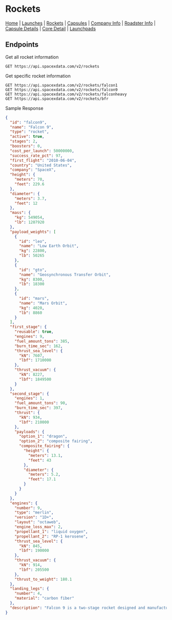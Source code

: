 # Rockets

[Home](https://github.com/r-spacex/SpaceX-API/blob/master/docs/home.md) | [Launches](https://github.com/r-spacex/SpaceX-API/blob/master/docs/launches.md) | [Rockets](https://github.com/r-spacex/SpaceX-API/blob/master/docs/rocket.md) | [Capsules](https://github.com/r-spacex/SpaceX-API/blob/master/docs/capsule.md) | [Company Info](https://github.com/r-spacex/SpaceX-API/blob/master/docs/company_info.md) | [Roadster Info](https://github.com/r-spacex/SpaceX-API/blob/master/docs/roadster.md) | [Capsule Details](https://github.com/r-spacex/SpaceX-API/blob/master/docs/capsule_detail.md) | [Core Detail](https://github.com/r-spacex/SpaceX-API/blob/master/docs/core_detail.md) | [Launchpads](https://github.com/r-spacex/SpaceX-API/blob/master/docs/launchpad.md)
## Endpoints
Get all rocket information
```http
GET https://api.spacexdata.com/v2/rockets
```

Get specific rocket information
```http
GET https://api.spacexdata.com/v2/rockets/falcon1
GET https://api.spacexdata.com/v2/rockets/falcon9
GET https://api.spacexdata.com/v2/rockets/falconheavy
GET https://api.spacexdata.com/v2/rockets/bfr
```

Sample Response
```json
{
  "id": "falcon9",
  "name": "Falcon 9",
  "type": "rocket",
  "active": true,
  "stages": 2,
  "boosters": 0,
  "cost_per_launch": 50000000,
  "success_rate_pct": 97,
  "first_flight": "2010-06-04",
  "country": "United States",
  "company": "SpaceX",
  "height": {
    "meters": 70,
    "feet": 229.6
  },
  "diameter": {
    "meters": 3.7,
    "feet": 12
  },
  "mass": {
    "kg": 549054,
    "lb": 1207920
  },
  "payload_weights": [
    {
      "id": "leo",
      "name": "Low Earth Orbit",
      "kg": 22800,
      "lb": 50265
    },
    {
      "id": "gto",
      "name": "Geosynchronous Transfer Orbit",
      "kg": 8300,
      "lb": 18300
    },
    {
      "id": "mars",
      "name": "Mars Orbit",
      "kg": 4020,
      "lb": 8860
    }
  ],
  "first_stage": {
    "reusable": true,
    "engines": 9,
    "fuel_amount_tons": 385,
    "burn_time_sec": 162,
    "thrust_sea_level": {
      "kN": 7607,
      "lbf": 1710000
    },
    "thrust_vacuum": {
      "kN": 8227,
      "lbf": 1849500
    }
  },
  "second_stage": {
    "engines": 1,
    "fuel_amount_tons": 90,
    "burn_time_sec": 397,
    "thrust": {
      "kN": 934,
      "lbf": 210000
    },
    "payloads": {
      "option_1": "dragon",
      "option_2": "composite fairing",
      "composite_fairing": {
        "height": {
          "meters": 13.1,
          "feet": 43
        },
        "diameter": {
          "meters": 5.2,
          "feet": 17.1
        }
      }
    }
  },
  "engines": {
    "number": 9,
    "type": "merlin",
    "version": "1D+",
    "layout": "octaweb",
    "engine_loss_max": 2,
    "propellant_1": "liquid oxygen",
    "propellant_2": "RP-1 kerosene",
    "thrust_sea_level": {
      "kN": 845,
      "lbf": 190000
    },
    "thrust_vacuum": {
      "kN": 914,
      "lbf": 205500
    },
    "thrust_to_weight": 180.1
  },
  "landing_legs": {
    "number": 4,
    "material": "carbon fiber"
  },
  "description": "Falcon 9 is a two-stage rocket designed and manufactured by SpaceX for the reliable and safe transport of satellites and the Dragon spacecraft into orbit."
}
```